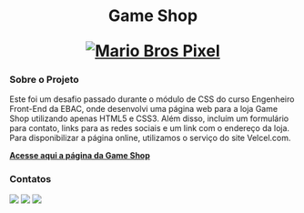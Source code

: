 <h1 align="center">
  <p align="center">Game Shop</p>
  <a href="https://site-gameshop-murex-delta.vercel.app/" target:"_blank"><img src="https://user-images.githubusercontent.com/123211425/230077274-7ecbae5c-9514-46bb-b46f-7ec58605082d.png" alt="Mario Bros Pixel"></a>
</h1>

<h3> Sobre o Projeto </h3>
<p>Este foi um desafio passado durante o módulo de CSS do curso Engenheiro Front-End da EBAC, onde desenvolvi uma página web para a loja Game Shop utilizando apenas HTML5 e CSS3. Além disso, incluím um formulário para contato, links para as redes sociais e um link com o endereço da loja. Para disponibilizar a página online, utilizamos o serviço do site Velcel.com.</p>


<a href="https://site-gameshop-murex-delta.vercel.app/"><b>Acesse aqui a página da Game Shop</b></a>

<h3>Contatos</h3>
<div style="display: inline_block">
 <a href="https://instagram.com/fde.95" target="_blank"><img src="https://img.shields.io/badge/Instagram-E4405F?style=for-the-badge&logo=instagram&logoColor=white" target="_blank"></a>
 <a href = "mailto:fdespinoza95@gmail.com"><img src="https://img.shields.io/badge/Gmail-D14836?style=for-the-badge&logo=gmail&logoColor=white" target="_blank"></a>
 <a href="https://www.linkedin.com/in/fde95" target="_blank"><img src="https://img.shields.io/badge/LinkedIn-0077B5?style=for-the-badge&logo=linkedin&logoColor=white" target="_blank"></a> 
</div>
